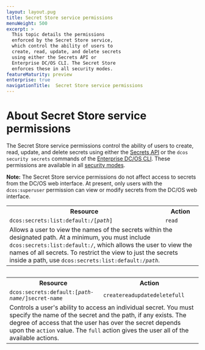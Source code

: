 ```yaml
---
layout: layout.pug
title: Secret Store service permissions
menuWeight: 500
excerpt: >
  This topic details the permissions
  enforced by the Secret Store service,
  which control the ability of users to
  create, read, update, and delete secrets
  using either the Secrets API or
  Enterprise DC/OS CLI. The Secret Store
  enforces these in all security modes.
featureMaturity: preview
enterprise: true
navigationTitle:  Secret Store service permissions
---
```





# About Secret Store service permissions

The Secret Store service permissions control the ability of users to create, read, update, and delete secrets using either the [Secrets API](/docs/1.8/administration/secrets/secrets-api/) or the `dcos security secrets` commands of the [Enterprise DC/OS CLI](/docs/1.8/usage/cli/enterprise-cli/). These permissions are available in all [security modes](/docs/1.8/administration/installing/ent/custom/configuration-parameters/#security).

**Note:** The Secret Store service permissions do not affect access to secrets from the DC/OS web interface. At present, only users with the `dcos:superuser` permission can view or modify secrets from the DC/OS web interface.


<table class="table" STYLE="margin-bottom: 30px;">
  <tr>
    <th>
      Resource
    </th>
    <th>
      Action
    </th>
  </tr>
  <tr>
    <td>
      <code>dcos:secrets:list:default:/[<i>path</i>]</code>
    </td>
    <td>
      <code>read</code>
    </td>
  </tr>
  <tr>
    <td colspan="2">Allows a user to view the names of the secrets within the designated path. At a minimum, you must include <code>dcos:secrets:list:default:/</code>, which allows the user to view the names of all secrets. To restrict the view to just the secrets inside a path, use <code>dcos:secrets:list:default:/<i>path</i></code>. </td>  
  </tr>
</table>


<table class="table" STYLE="margin-bottom: 30px;">
  <tr>
    <th>
      Resource
    </th>
    <th>
      Action
    </th>
  </tr>
  <tr>
    <td>
      <code>dcos:secrets:default:[<i>path-name</i>/]secret-name</code>
    </td>
    <td>
      <code>create</code><code>read</code><code>update</code><code>delete</code><code>full</code>
    </td>
  </tr>
  <tr>
    <td colspan="2">Controls a user's ability to access an individual secret. You must specify the name of the secret and the path, if any exists. The degree of access that the user has over the secret depends upon the <code>action</code> value. The <code>full</code> action gives the user all of the available actions.</td>
  </tr>
</table>
